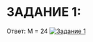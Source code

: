 # ЗАДАНИЕ 1:
Ответ: M = 24
[![Задание 1](https://img.shields.io/badge/Блок_схема-Задание_1-FF6B6B?style=flat-square&logo=image&logoColor=white)](https://github.com/MinorityKilla/homeworkZelenin/blob/main/Tasks/блок-схемы/Задание1.png)

